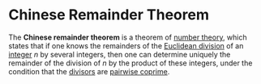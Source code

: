# Chinese Remainder Theorem

The **Chinese remainder theorem** is a theorem of [number theory](https://en.wikipedia.org/wiki/Number_theory), which states that if one knows the remainders of the [Euclidean division](https://en.wikipedia.org/wiki/Euclidean_division) of an [integer](https://en.wikipedia.org/wiki/Integer) *n* by several integers, then one can determine uniquely the remainder of the division of *n* by the product of these integers, under the condition that the [divisors](https://en.wikipedia.org/wiki/Divisor) are [pairwise coprime](https://en.wikipedia.org/wiki/Pairwise_coprime).
